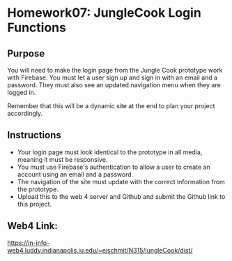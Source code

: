 # Homework07: JungleCook Login Functions

## Purpose

You will need to make the login page from the Jungle Cook prototype work with Firebase. You must let a user sign up and sign in with an email and a password. They must also see an updated navigation menu when they are logged in.

Remember that this will be a dynamic site at the end to plan your project accordingly.

## Instructions

- Your login page must look identical to the prototype in all media, meaning it must be responsive.
- You must use Firebase's authentication to allow a user to create an account using an email and a password.
- The navigation of the site must update with the correct information from the prototype.
- Upload this to the web 4 server and Github and submit the Github link to this project.

## Web4 Link:

https://in-info-web4.luddy.indianapolis.iu.edu/~ejschmit/N315/jungleCook/dist/
